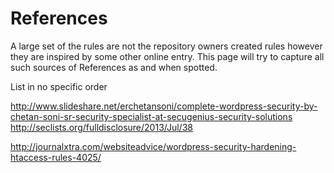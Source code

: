 References 
===========


A large set of the rules are not the repository owners created rules however they are inspired by some other online entry. 
This page will try to capture all such sources of References as and when spotted.


List in no specific order

http://www.slideshare.net/erchetansoni/complete-wordpress-security-by-chetan-soni-sr-security-specialist-at-secugenius-security-solutions
http://seclists.org/fulldisclosure/2013/Jul/38


http://journalxtra.com/websiteadvice/wordpress-security-hardening-htaccess-rules-4025/
